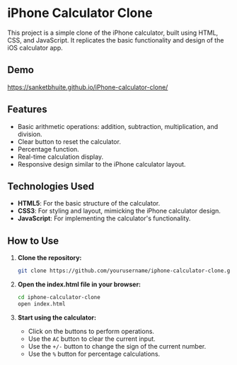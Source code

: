 # iPhone Calculator Clone

This project is a simple clone of the iPhone calculator, built using HTML, CSS, and JavaScript. It replicates the basic functionality and design of the iOS calculator app.

## Demo

https://sanketbhuite.github.io/iPhone-calculator-clone/

## Features

- Basic arithmetic operations: addition, subtraction, multiplication, and division.
- Clear button to reset the calculator.
- Percentage function.
- Real-time calculation display.
- Responsive design similar to the iPhone calculator layout.

## Technologies Used

- **HTML5**: For the basic structure of the calculator.
- **CSS3**: For styling and layout, mimicking the iPhone calculator design.
- **JavaScript**: For implementing the calculator's functionality.

## How to Use

1. **Clone the repository:**

    ```bash
    git clone https://github.com/yourusername/iphone-calculator-clone.git
    ```

2. **Open the index.html file in your browser:**

    ```bash
    cd iphone-calculator-clone
    open index.html
    ```

3. **Start using the calculator:**

    - Click on the buttons to perform operations.
    - Use the `AC` button to clear the current input.
    - Use the `+/-` button to change the sign of the current number.
    - Use the `%` button for percentage calculations.
